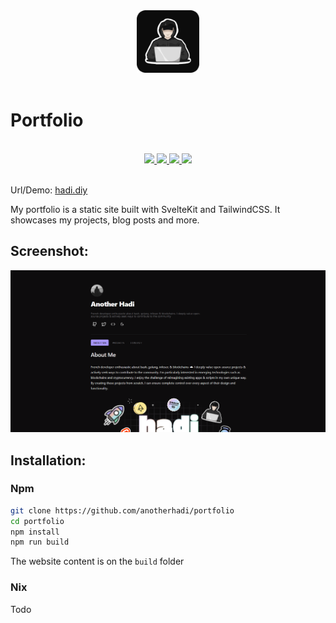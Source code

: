 <div align="center">
    <img src="https://raw.githubusercontent.com/anotherhadi/portfolio/main/static/logo.png" width="100px" />
</div>

<br>

# Portfolio

<br>
<div align="center">
    <a href="https://github.com/anotherhadi/portfolio">
        <img src="https://img.shields.io/static/v1.svg?style=for-the-badge&label=Version&message=2.0.0&colorA=101012&colorB=FBFBFB&logo=githubactions&logoColor=FBFBFB"/>
    </a>
    <a href="https://github.com/anotherhadi/portfolio/stargazers">
        <img src="https://img.shields.io/github/stars/anotherhadi/portfolio?color=FBFBFB&labelColor=101012&style=for-the-badge&logo=starship&logoColor=FBFBFB">
    </a>
    <a href="https://github.com/anotherhadi/portfolio/">
        <img src="https://img.shields.io/github/repo-size/anotherhadi/portfolio?color=FBFBFB&labelColor=101012&style=for-the-badge&logo=github&logoColor=FBFBFB">
    </a>
    <a href="https://github.com/anotherhadi/portfolio/blob/main/LICENSE">
        <img src="https://img.shields.io/static/v1.svg?style=for-the-badge&label=License&message=MIT&colorA=101012&colorB=FBFBFB&logo=unlicense&logoColor=FBFBFB"/>
    </a>
</div>
<br>

Url/Demo: [hadi.diy](https://hadi.diy)

My portfolio is a static site built with SvelteKit and TailwindCSS. It showcases my projects, blog posts and more.

## Screenshot:

![Image](./docs/src/image.png)

## Installation:

### Npm

```bash
git clone https://github.com/anotherhadi/portfolio
cd portfolio
npm install
npm run build
```

The website content is on the `build` folder

### Nix

Todo

